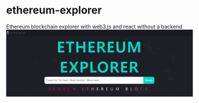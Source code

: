 # ethereum-explorer
Ethereum blockchain explorer with web3.js and react without a backend
![screenshot](./ethereum-explorer/public/screenshot.png)